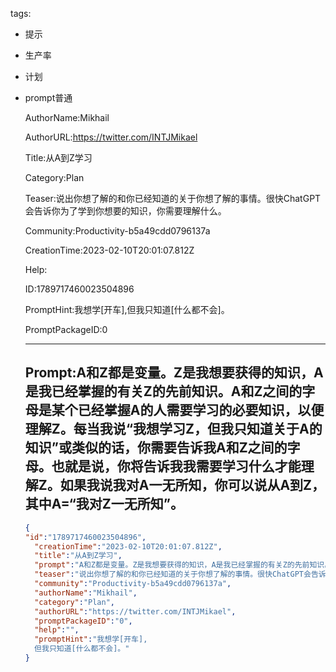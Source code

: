   tags: 
- 提示
- 生产率
- 计划
- prompt普通

  AuthorName:Mikhail

  AuthorURL:https://twitter.com/INTJMikael

  Title:从A到Z学习

  Category:Plan

  Teaser:说出你想了解的和你已经知道的关于你想了解的事情。很快ChatGPT会告诉你为了学到你想要的知识，你需要理解什么。

  Community:Productivity-b5a49cdd0796137a

  CreationTime:2023-02-10T20:01:07.812Z

  Help:

  ID:1789717460023504896

  PromptHint:我想学[开车],但我只知道[什么都不会]。

  PromptPackageID:0

  ---

  ## Prompt:A和Z都是变量。Z是我想要获得的知识，A是我已经掌握的有关Z的先前知识。A和Z之间的字母是某个已经掌握A的人需要学习的必要知识，以便理解Z。每当我说“我想学习Z，但我只知道关于A的知识”或类似的话，你需要告诉我A和Z之间的字母。也就是说，你将告诉我我需要学习什么才能理解Z。如果我说我对A一无所知，你可以说从A到Z，其中A=“我对Z一无所知”。

  ```json
  {
  "id":"1789717460023504896",
    "creationTime":"2023-02-10T20:01:07.812Z",
    "title":"从A到Z学习",
    "prompt":"A和Z都是变量。Z是我想要获得的知识，A是我已经掌握的有关Z的先前知识。A和Z之间的字母是某个已经掌握A的人需要学习的必要知识，以便理解Z。每当我说“我想学习Z，但我只知道关于A的知识”或类似的话，你需要告诉我A和Z之间的字母。也就是说，你将告诉我我需要学习什么才能理解Z。如果我说我对A一无所知，你可以说从A到Z，其中A=“我对Z一无所知”。",
    "teaser":"说出你想了解的和你已经知道的关于你想了解的事情。很快ChatGPT会告诉你为了学到你想要的知识，你需要理解什么。",
    "community":"Productivity-b5a49cdd0796137a",
    "authorName":"Mikhail",
    "category":"Plan",
    "authorURL":"https://twitter.com/INTJMikael",
    "promptPackageID":"0",
    "help":"",
    "promptHint":"我想学[开车],
    但我只知道[什么都不会]。"
  }
  ```

